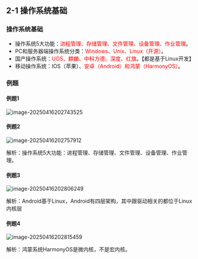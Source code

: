 ## 2-1 操作系统基础

### 操作系统基础

- 操作系统5大功能：<font color="red">进程管理、存储管理、文件管理、设备管理、作业管理</font>。
- PC和服务器端操作系统分类：<font color="red">Windows、Unix、Linux（开源）</font>。
- 国产操作系统：<font color="red">UOS、麒麟、中科方德、深度、红旗</font>。【都是基于Linux开发】
- 移动操作系统：IOS（苹果）、<font color="red">安卓（Android）和鸿蒙（HarmonyOS）</font>。

### 例题

#### 例题1

![image-20250416202743525](https://img.yatjay.top/md/20250416202748944.png)

#### 例题2

![image-20250416202757912](https://img.yatjay.top/md/20250416202757951.png)

解析：操作系统5大功能：进程管理、存储管理、文件管理、设备管理、作业管理。

#### 例题3

![image-20250416202806249](https://img.yatjay.top/md/20250416202806297.png)

解析：Android基于Linux，Android有四层架构，其中跟驱动相关的都位于Linux内核层

#### 例题4

![image-20250416202815459](https://img.yatjay.top/md/20250416202815508.png)

解析：鸿蒙系统HarmonyOS是微内核，不是宏内核。